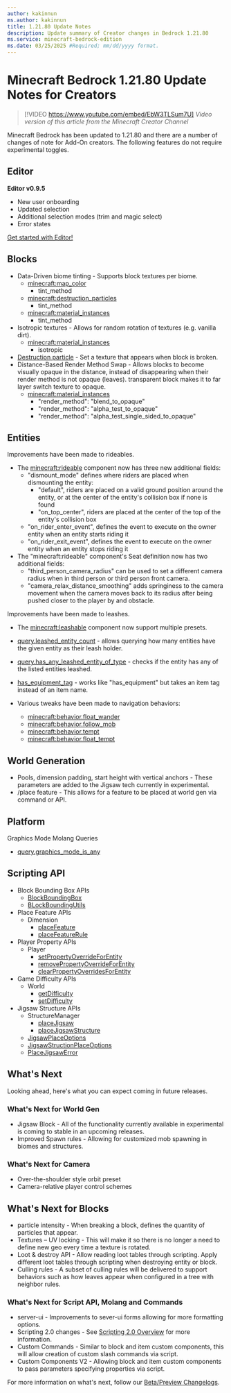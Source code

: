 ```yaml
---
author: kakinnun
ms.author: kakinnun
title: 1.21.80 Update Notes
description: Update summary of Creator changes in Bedrock 1.21.80
ms.service: minecraft-bedrock-edition
ms.date: 03/25/2025 #Required; mm/dd/yyyy format.
---
```


# Minecraft Bedrock 1.21.80 Update Notes for Creators

> [!VIDEO https://www.youtube.com/embed/EbW3TLSum7U]
*Video version of this article from the Minecraft Creator Channel*

Minecraft Bedrock has been updated to 1.21.80 and there are a number of changes of note for Add-On creators. The following features do not require experimental toggles.

## Editor

**Editor v0.9.5**

- New user onboarding
- Updated selection
- Additional selection modes (trim and magic select)
- Error states

[Get started with Editor!](./BedrockEditor/EditorInstallation.md)

## Blocks
- Data-Driven biome tinting - Supports block textures per biome.
  - [minecraft:map_color](../Reference/Content/BlockReference/Examples/BlockComponents/minecraftBlock_map_color.md)
    - tint_method
  - [minecraft:destruction_particles](../Reference/Content/BlockReference/Examples/BlockComponents/minecraftBlock_destruction_particles.md)
    - tint_method
  - [minecraft:material_instances](../Reference/Content/BlockReference/Examples/BlockComponents/minecraftBlock_material_instances.md)
    - tint_method
- Isotropic textures - Allows for random rotation of textures (e.g. vanilla dirt).
  - [minecraft:material_instances](../Reference/Content/BlockReference/Examples/BlockComponents/minecraftBlock_material_instances.md)
    - isotropic
- [Destruction particle](../Reference/Content/BlockReference/Examples/BlockComponents/minecraftBlock_destruction_particles.md) - Set a texture that appears when block is broken.
- Distance-Based Render Method Swap - Allows blocks to become visually opaque in the distance, instead of disappearing when their render method is not opaque (leaves). transparent block makes it to far layer switch texture to opaque.
  - [minecraft:material_instances](../Reference/Content/BlockReference/Examples/BlockComponents/minecraftBlock_material_instances.md)
    - "render_method": "blend_to_opaque"
    - "render_method": "alpha_test_to_opaque"
    - "render_method": "alpha_test_single_sided_to_opaque"

## Entities
Improvements have been made to rideables.
- The [minecraft:rideable](../Reference/Content/EntityReference/Examples/EntityComponents/minecraftComponent_rideable.md) component now has three new additional fields:
  - "dismount_mode" defines where riders are placed when dismounting the entity:
    - "default", riders are placed on a valid ground position around the entity, or at the center of the entity's collision box if none is found
    - "on_top_center", riders are placed at the center of the top of the entity's collision box
  - "on_rider_enter_event", defines the event to execute on the owner entity when an entity starts riding it
  - "on_rider_exit_event", defines the event to execute on the owner entity when an entity stops riding it
- The "minecraft:rideable" component's Seat definition now has two additional fields:
  - "third_person_camera_radius" can be used to set a different camera radius when in third person or third person front camera. 
  - "camera_relax_distance_smoothing" adds springiness to the camera movement when the camera moves back to its radius after being pushed closer to the player by and obstacle.

Improvements have been made to leashes.
- The [minecraft:leashable](../Reference/Content/EntityReference/Examples/EntityComponents/minecraftComponent_leashable.md) component now support multiple presets.
- [query.leashed_entity_count](../Reference/Content/MolangReference/Examples/MolangConcepts/QueryFunctions/query_leashed_entity_count.md) - allows querying how many entities have the given entity as their leash holder.
- [query.has_any_leashed_entity_of_type](../Reference/Content/MolangReference/Examples/MolangConcepts/QueryFunctions/query_has_any_leashed_entity_of_type.md) - checks if the entity has any of the listed entities leashed.

- [has_equipment_tag](../Reference/Content/EntityReference/Examples/Filters/has_equipment_tag.md) - works like "has_equipment" but takes an item tag instead of an item name.
- Various tweaks have been made to navigation behaviors:
  - [minecraft:behavior.float_wander](../Reference/Content/EntityReference/Examples/EntityGoals/minecraftBehavior_float_wander.md)
  - [minecraft:behavior.follow_mob](../Reference/Content/EntityReference/Examples/EntityGoals/minecraftBehavior_follow_mob.md)
  - [minecraft:behavior.tempt](../Reference/Content/EntityReference/Examples/EntityGoals/minecraftBehavior_tempt.md)
  - [minecraft:behavior.float_tempt](../Reference/Content/EntityReference/Examples/EntityGoals/minecraftBehavior_float_tempt.md)

## World Generation
- Pools, dimension padding, start height with vertical anchors - These parameters are added to the Jigsaw tech currently in experimental. 
- /place feature - This allows for a feature to be placed at world gen via command or API. 

## Platform
Graphics Mode Molang Queries
- [query.graphics_mode_is_any](../Reference/Content/MolangReference/Examples/MolangConcepts/QueryFunctions/query_graphics_mode_is_any.md)

## Scripting API
- Block Bounding Box APIs
  - [BlockBoundingBox](../ScriptAPI/minecraft/server/BlockBoundingBox.md)
  - [BLockBoundingUtils](../ScriptAPI/minecraft/server/BlockBoundingBoxUtils.md)
- Place Feature APIs
  - Dimension
    - [placeFeature](../ScriptAPI/minecraft/server/Dimension.md#placefeature)
    - [placeFeatureRule](../ScriptAPI/minecraft/server/Dimension.md#placefeaturerule)
- Player Property APIs
  - Player
    - [setPropertyOverrideForEntity](../ScriptAPI/minecraft/server/Player.md#setpropertyoverrideforentity)
    - [removePropertyOverrideForEntity](../ScriptAPI/minecraft/server/Player.md#removepropertyoverrideforentity)
    - [clearPropertyOverridesForEntity](../ScriptAPI/minecraft/server/Player.md#clearpropertyoverridesforentity)
- Game Difficulty APIs
  - World
    - [getDifficulty](../ScriptAPI/minecraft/server/World.md#getdifficulty)
    - [setDifficulty](../ScriptAPI/minecraft/server/World.md#setdifficulty)
- Jigsaw Structure APIs
  - StructureManager
    - [placeJigsaw](../ScriptAPI/minecraft/server/StructureManager.md#placejigsaw)
    - [placeJigsawStructure](../ScriptAPI/minecraft/server/StructureManager.md#placejigsawstructure)
  - [JigsawPlaceOptions](../ScriptAPI/minecraft/server/JigsawPlaceOptions.md)
  - [JigsawStructionPlaceOptions](../ScriptAPI/minecraft/server/JigsawStructurePlaceOptions.md)
  - [PlaceJigsawError](../ScriptAPI/minecraft/server/PlaceJigsawError.md)

## What's Next

Looking ahead, here's what you can expect coming in future releases.

### What's Next for World Gen

- Jigsaw Block - All of the functionality currently available in experimental is coming to stable in an upcoming releases.
- Improved Spawn rules - Allowing for customized mob spawning in biomes and structures.

### What's Next for Camera

- Over-the-shoulder style orbit preset
- Camera-relative player control schemes

## What's Next for Blocks
- particle intensity - When breaking a block, defines the quantity of particles that appear.
- Textures – UV locking - This will make it so there is no longer a need to define new geo every time a texture is rotated.
- Loot & destroy API - Allow reading loot tables through scripting. Apply different loot tables through scripting when destroying entity or block.
- Culling rules - A subset of culling rules will be delivered to support behaviors such as how leaves appear when configured in a tree with neighbor rules.

### What's Next for Script API, Molang and Commands

- server-ui - Improvements to sever-ui forms allowing for more formatting options.
- Scripting 2.0 changes - See [Scripting 2.0 Overview](../Documents/ScriptingV2.0.0Overview.md) for more information.
- Custom Commands - Similar to block and item custom components, this will allow creation of custom slash commands via script.
- Custom Components V2 - Allowing block and item custom components to pass parameters specifying properties via script.

For more information on what's next, follow our [Beta/Preview Changelogs](https://feedback.minecraft.net/hc/sections/360001185332).